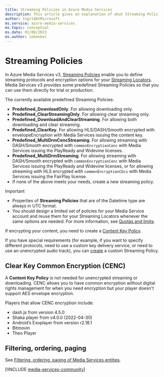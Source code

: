 ```yaml
---
title: Streaming Policies in Azure Media Services
description: This article gives an explanation of what Streaming Policies are, and how they are used by Azure Media Services.
author: IngridAtMicrosoft
ms.service: azure-media-services
ms.topic: conceptual
ms.date: 01/09/2023
ms.author: inhenkel
---
```


# Streaming Policies

In Azure Media Services v3, [Streaming Policies](/rest/api/media/streamingpolicies) enable you to define streaming protocols and encryption options for your [Streaming Locators](stream-streaming-locators-concept.md?stream-streaming-policy-concept). Media Services v3 provides some predefined Streaming Policies so that you can use them directly for trial or production.

The currently available predefined Streaming Policies:

- **Predefined_DownloadOnly**. For allowing downloading only.
- **Predefined_ClearStreamingOnly**. For allowing clear streaming only.
- **Predefined_DownloadAndClearStreaming**. For allowing both downloading and clear streaming.
- **Predefined_ClearKey**. For allowing HLS/DASH/Smooth encrypted with envelopeEncryption with Media Services issuing the content key.
- **Predefined_MultiDrmCencStreaming**. For allowing streaming with DASH/Smooth encrypted with `commonEncryptionCenc` with Media Services issuing the PlayReady and Widevine licenses.
- **Predefined_MultiDrmStreaming**. For allowing streaming with DASH/Smooth encrypted with `commonEncryptionCenc` with Media Services issuing the PlayReady and Widevine licenses, or for allowing streaming with HLS encrypted with `commonEncryptionCbcs` with Media Services issuing the FairPlay license.
- If none of the above meets your needs, create a new streaming policy.

> [!IMPORTANT]
> - Properties of **Streaming Policies** that are of the Datetime type are always in UTC format.
> - You should design a limited set of policies for your Media Service account and reuse them for your Streaming Locators whenever the same options are needed. For more information, see [Quotas and limits](limits-quotas-constraints-reference.md?stream-streaming-policy-concept).

If encrypting your content, you need to create a [Content Key Policy](drm-content-key-policy-concept.md?stream-streaming-policy-concept).

If you have special requirements (for example, if you want to specify different protocols, need to use a custom key delivery service, or need to use an unencrypted audio track), you can [create](/rest/api/media/streamingpolicies/create) a custom Streaming Policy.

## Clear Key Common Encryption (CENC)

A **Content Key Policy** is not needed for unencrypted streaming or downloading. CENC allows you to have common encryption without digital rights management for when you need encryption but your player doesn't support AES envelope encryption.

Players that allow CENC encryption include:

- dash.js from version 4.5.0
- Shaka player from v4.0.0 (2022-04-30)
- Android’s Exoplayer from version r2.18.1
- Bitmovin
- Theo Player

## Filtering, ordering, paging

See [Filtering, ordering, paging of Media Services entities](filter-order-page-entities-how-to.md?stream-streaming-policy-concept).

[!INCLUDE [media-services-community](includes/media-services-community.md)]
